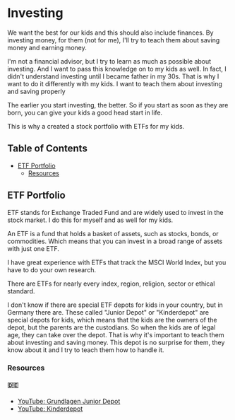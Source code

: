 # Investing

We want the best for our kids and this should also include finances.
By investing money, for them (not for me), I'll try to teach them about
saving money and earning money.

I'm not a financial advisor, but I try to learn as much as possible about investing.
And I want to pass this knowledge on to my kids as well.
In fact, I didn't understand investing until I became father in my 30s.
That is why I want to do it differently with my kids.
I want to teach them about investing and saving properly

The earlier you start investing, the better. So if you start as soon as they are born, you
can give your kids a good head start in life.

This is why a created a stock portfolio with ETFs for my kids.

## Table of Contents

- [ETF Portfolio](#etf-portfolio)
  - [Resources](#resources)
## ETF Portfolio

ETF stands for Exchange Traded Fund and are widely used to invest in the stock market.
I do this for myself and as well for my kids. 

An ETF is a fund that holds a basket of assets, such as stocks, bonds, or commodities.
Which means that you can invest in a broad range of assets with just one ETF.

I have great experience with ETFs that track the MSCI World Index, but you have to do your own research.

There are ETFs for nearly every index, region, religion, sector or ethical standard.

I don't know if there are special ETF depots for kids in your country, but in Germany there are.
These called "Junior Depot" or "Kinderdepot" are special depots for kids, which means that the kids are the owners of the depot,
but the parents are the custodians.
So when the kids are of legal age, they can take over the depot.
That is why it's important to teach them about investing and saving money.
This depot is no surprise for them, they know about it and I try to teach them how to handle it.

### Resources

#### 🇩🇪 
* [YouTube: Grundlagen Junior Depot](https://www.youtube.com/watch?v=Gc9vlemAjLo&t=151s&ab_channel=Finanzfluss)
* [YouTube: Kinderdepot](https://www.youtube.com/watch?v=-Dm6Ea6kKiM&ab_channel=Finanztip)
